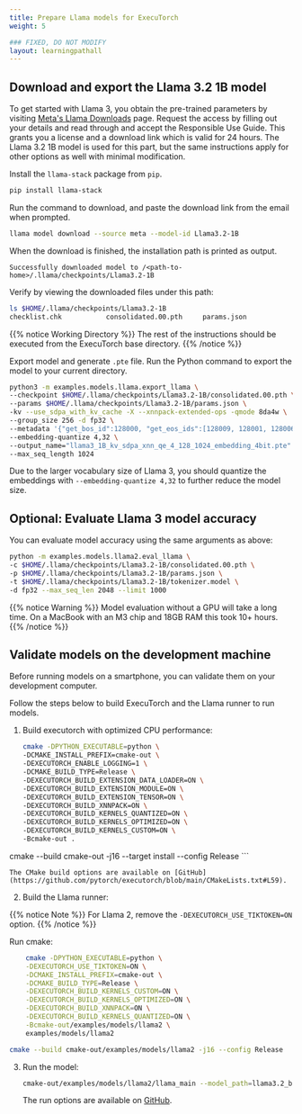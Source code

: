 ```yaml
---
title: Prepare Llama models for ExecuTorch
weight: 5

### FIXED, DO NOT MODIFY
layout: learningpathall
---
```


## Download and export the Llama 3.2 1B model

To get started with Llama 3, you obtain the pre-trained parameters by visiting [Meta's Llama Downloads](https://llama.meta.com/llama-downloads/) page. Request the access by filling out your details and read through and accept the Responsible Use Guide. This grants you a license and a download link which is valid for 24 hours. The Llama 3.2 1B model is used for this part, but the same instructions apply for other options as well with minimal modification.

Install the `llama-stack` package from `pip`.
```bash
pip install llama-stack
```
Run the command to download, and paste the download link from the email when prompted.
```bash
llama model download --source meta --model-id Llama3.2-1B
```

When the download is finished, the installation path is printed as output.
```output
Successfully downloaded model to /<path-to-home>/.llama/checkpoints/Llama3.2-1B
```

Verify by viewing the downloaded files under this path:

```bash
ls $HOME/.llama/checkpoints/Llama3.2-1B
checklist.chk           consolidated.00.pth     params.json             tokenizer.model
```

{{% notice Working Directory %}}
The rest of the instructions should be executed from the ExecuTorch base directory.
{{% /notice %}}

Export model and generate `.pte` file. Run the Python command to export the model to your current directory.

```bash
python3 -m examples.models.llama.export_llama \
--checkpoint $HOME/.llama/checkpoints/Llama3.2-1B/consolidated.00.pth \
--params $HOME/.llama/checkpoints/Llama3.2-1B/params.json \
-kv --use_sdpa_with_kv_cache -X --xnnpack-extended-ops -qmode 8da4w \
--group_size 256 -d fp32 \
--metadata '{"get_bos_id":128000, "get_eos_ids":[128009, 128001, 128006, 128007]}' \
--embedding-quantize 4,32 \
--output_name="llama3_1B_kv_sdpa_xnn_qe_4_128_1024_embedding_4bit.pte" \
--max_seq_length 1024
```

Due to the larger vocabulary size of Llama 3, you should quantize the embeddings with `--embedding-quantize 4,32` to further reduce the model size.

## Optional: Evaluate Llama 3 model accuracy

You can evaluate model accuracy using the same arguments as above:

``` bash
python -m examples.models.llama2.eval_llama \
-c $HOME/.llama/checkpoints/Llama3.2-1B/consolidated.00.pth \
-p $HOME/.llama/checkpoints/Llama3.2-1B/params.json \
-t $HOME/.llama/checkpoints/Llama3.2-1B/tokenizer.model \
-d fp32 --max_seq_len 2048 --limit 1000
```

{{% notice Warning %}}
Model evaluation without a GPU will take a long time. On a MacBook with an M3 chip and 18GB RAM this took 10+ hours.
{{% /notice %}}

## Validate models on the development machine

Before running models on a smartphone, you can validate them on your development computer.

Follow the steps below to build ExecuTorch and the Llama runner to run models.

1. Build executorch with optimized CPU performance:

    ``` bash
    cmake -DPYTHON_EXECUTABLE=python \
    -DCMAKE_INSTALL_PREFIX=cmake-out \
    -DEXECUTORCH_ENABLE_LOGGING=1 \
    -DCMAKE_BUILD_TYPE=Release \
    -DEXECUTORCH_BUILD_EXTENSION_DATA_LOADER=ON \
    -DEXECUTORCH_BUILD_EXTENSION_MODULE=ON \
    -DEXECUTORCH_BUILD_EXTENSION_TENSOR=ON \
    -DEXECUTORCH_BUILD_XNNPACK=ON \
    -DEXECUTORCH_BUILD_KERNELS_QUANTIZED=ON \
    -DEXECUTORCH_BUILD_KERNELS_OPTIMIZED=ON \
    -DEXECUTORCH_BUILD_KERNELS_CUSTOM=ON \
    -Bcmake-out .

cmake --build cmake-out -j16 --target install --config Release
    ```

    The CMake build options are available on [GitHub](https://github.com/pytorch/executorch/blob/main/CMakeLists.txt#L59).

2. Build the Llama runner:

{{% notice Note %}}
For Llama 2, remove the `-DEXECUTORCH_USE_TIKTOKEN=ON` option.
{{% /notice %}}

Run cmake:

``` bash
    cmake -DPYTHON_EXECUTABLE=python \
    -DEXECUTORCH_USE_TIKTOKEN=ON \
    -DCMAKE_INSTALL_PREFIX=cmake-out \
    -DCMAKE_BUILD_TYPE=Release \
    -DEXECUTORCH_BUILD_KERNELS_CUSTOM=ON \
    -DEXECUTORCH_BUILD_KERNELS_OPTIMIZED=ON \
    -DEXECUTORCH_BUILD_XNNPACK=ON \
    -DEXECUTORCH_BUILD_KERNELS_QUANTIZED=ON \
    -Bcmake-out/examples/models/llama2 \
    examples/models/llama2

cmake --build cmake-out/examples/models/llama2 -j16 --config Release
```

3. Run the model:

    ``` bash
    cmake-out/examples/models/llama2/llama_main --model_path=llama3.2_bl256_maxlen1024.pte --tokenizer_path=$HOME/.llama/checkpoints/Llama3.2-1B/tokenizer.model --prompt=<prompt>
    ```

    The run options are available on [GitHub](https://github.com/pytorch/executorch/blob/main/examples/models/llama2/main.cpp#L18-L40).
